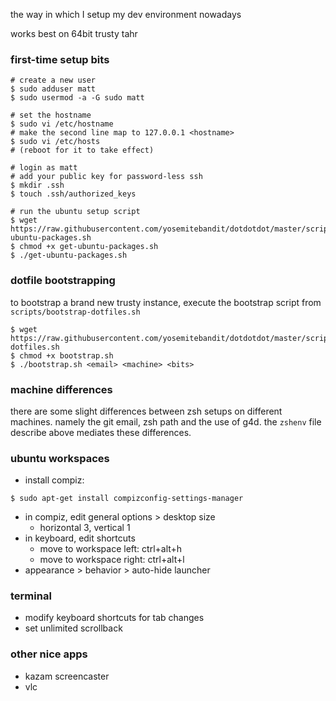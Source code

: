the way in which I setup my dev environment nowadays

works best on 64bit trusty tahr


### first-time setup bits

```shell
# create a new user
$ sudo adduser matt
$ sudo usermod -a -G sudo matt

# set the hostname
$ sudo vi /etc/hostname
# make the second line map to 127.0.0.1 <hostname>
$ sudo vi /etc/hosts
# (reboot for it to take effect)

# login as matt
# add your public key for password-less ssh
$ mkdir .ssh
$ touch .ssh/authorized_keys

# run the ubuntu setup script
$ wget https://raw.githubusercontent.com/yosemitebandit/dotdotdot/master/scripts/get-ubuntu-packages.sh
$ chmod +x get-ubuntu-packages.sh
$ ./get-ubuntu-packages.sh
```


### dotfile bootstrapping
to bootstrap a brand new trusty instance,
execute the bootstrap script from `scripts/bootstrap-dotfiles.sh`

    $ wget https://raw.githubusercontent.com/yosemitebandit/dotdotdot/master/scripts/bootstrap-dotfiles.sh
    $ chmod +x bootstrap.sh
    $ ./bootstrap.sh <email> <machine> <bits>


### machine differences
there are some slight differences between zsh setups on different machines.
namely the git email, zsh path and the use of g4d.
the `zshenv` file describe above mediates these differences.


### ubuntu workspaces
* install compiz:

```shell
$ sudo apt-get install compizconfig-settings-manager
```

* in compiz, edit general options > desktop size
  * horizontal 3, vertical 1
* in keyboard, edit shortcuts
  * move to workspace left: ctrl+alt+h
  * move to workspace right: ctrl+alt+l
* appearance > behavior > auto-hide launcher


### terminal
* modify keyboard shortcuts for tab changes
* set unlimited scrollback


### other nice apps
* kazam screencaster
* vlc
